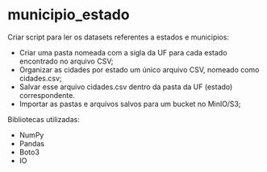 # municipio_estado

Criar script para ler os datasets referentes a estados e municipios:
- Criar uma pasta nomeada com a sigla da UF para cada estado encontrado no arquivo CSV;
- Organizar as cidades por estado um único arquivo CSV, nomeado como cidades.csv;
- Salvar esse arquivo cidades.csv dentro da pasta da UF (estado) correspondente.
- Importar as pastas e arquivos salvos para um bucket no MinIO/S3;

Bibliotecas utilizadas:
- NumPy
- Pandas
- Boto3
- IO

